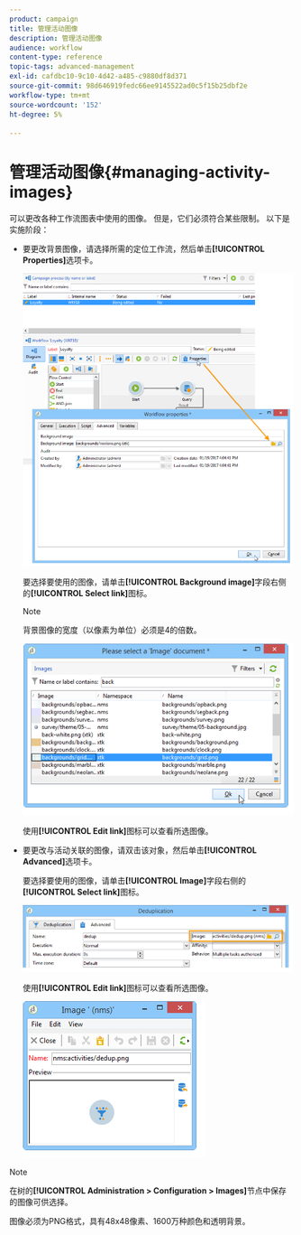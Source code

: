 ```yaml
---
product: campaign
title: 管理活动图像
description: 管理活动图像
audience: workflow
content-type: reference
topic-tags: advanced-management
exl-id: cafdbc10-9c10-4d42-a485-c9880df8d371
source-git-commit: 98d646919fedc66ee9145522ad0c5f15b25dbf2e
workflow-type: tm+mt
source-wordcount: '152'
ht-degree: 5%

---
```


# 管理活动图像{#managing-activity-images}

可以更改各种工作流图表中使用的图像。 但是，它们必须符合某些限制。 以下是实施阶段：

* 要更改背景图像，请选择所需的定位工作流，然后单击&#x200B;**[!UICONTROL Properties]**&#x200B;选项卡。

   ![](assets/s_user_segmentation_properties_tab.png)

   要选择要使用的图像，请单击&#x200B;**[!UICONTROL Background image]**&#x200B;字段右侧的&#x200B;**[!UICONTROL Select link]**&#x200B;图标。

   >[!NOTE]
   >
   >背景图像的宽度（以像素为单位）必须是4的倍数。

   ![](assets/s_user_segmentation_background_select.png)

   使用&#x200B;**[!UICONTROL Edit link]**&#x200B;图标可以查看所选图像。

* 要更改与活动关联的图像，请双击该对象，然后单击&#x200B;**[!UICONTROL Advanced]**&#x200B;选项卡。

   要选择要使用的图像，请单击&#x200B;**[!UICONTROL Image]**&#x200B;字段右侧的&#x200B;**[!UICONTROL Select link]**&#x200B;图标。

   ![](assets/s_user_segmentation_activity_image.png)

   使用&#x200B;**[!UICONTROL Edit link]**&#x200B;图标可以查看所选图像。

   ![](assets/s_user_segmentation_activity_image_select.png)

>[!NOTE]
>
>在树的&#x200B;**[!UICONTROL Administration > Configuration > Images]**&#x200B;节点中保存的图像可供选择。
>  
>图像必须为PNG格式，具有48x48像素、1600万种颜色和透明背景。
